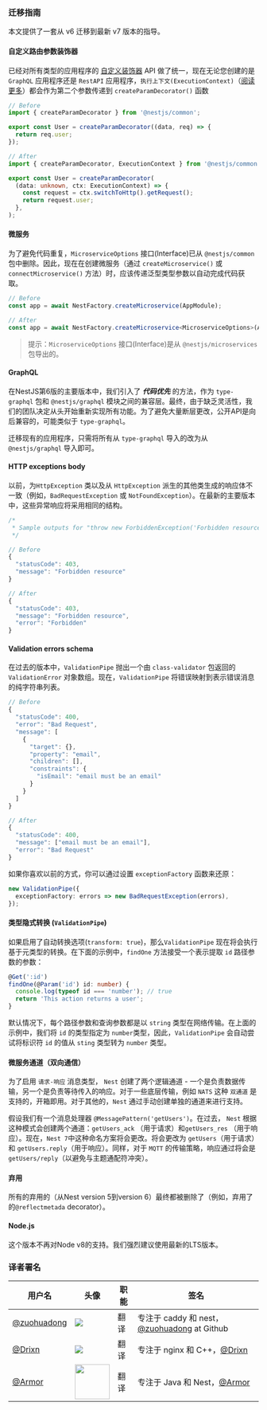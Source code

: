 ### 迁移指南

本文提供了一套从 v6 迁移到最新 v7 版本的指导。

#### 自定义路由参数装饰器

已经对所有类型的应用程序的 [自定义装饰器](/customdecorators) API 做了统一，现在无论您创建的是 `GraphQL` 应用程序还是 `RestAPI` 应用程序，`执行上下文(ExecutionContext)`（[阅读更多](/fundamentals/execution-context)）都会作为第二个参数传递到 `createParamDecorator()` 函数

```typescript
// Before
import { createParamDecorator } from '@nestjs/common';

export const User = createParamDecorator((data, req) => {
  return req.user;
});

// After
import { createParamDecorator, ExecutionContext } from '@nestjs/common';

export const User = createParamDecorator(
  (data: unknown, ctx: ExecutionContext) => {
    const request = ctx.switchToHttp().getRequest();
    return request.user;
  },
);
```

#### 微服务

为了避免代码重复，`MicroserviceOptions` 接口(Interface)已从 `@nestjs/common` 包中删除。因此，现在在创建微服务（通过 `createMicroservice()` 或 `connectMicroservice()` 方法）时，应该传递泛型类型参数以自动完成代码获取。

```typescript
// Before
const app = await NestFactory.createMicroservice(AppModule);

// After
const app = await NestFactory.createMicroservice<MicroserviceOptions>(AppModule);
```

> 提示：`MicroserviceOptions` 接口(Interface)是从 `@nestjs/microservices` 包导出的。

#### GraphQL

在NestJS第6版的主要版本中，我们引入了 ***代码优先*** 的方法，作为 `type-graphql` 包和 `@nestjs/graphql` 模块之间的兼容层。最终，由于缺乏灵活性，我们的团队决定从头开始重新实现所有功能。为了避免大量断层更改，公开API是向后兼容的，可能类似于 `type-graphql`。

迁移现有的应用程序，只需将所有从 `type-graphql` 导入的改为从 `@nestjs/graphql` 导入即可。

#### HTTP exceptions body

以前，为`HttpException` 类以及从 `HttpException` 派生的其他类生成的响应体不一致（例如，`BadRequestException` 或 `NotFoundException`）。在最新的主要版本中，这些异常响应将采用相同的结构。


```typescript
/*
 * Sample outputs for "throw new ForbiddenException('Forbidden resource')"
 */

// Before
{
  "statusCode": 403,
  "message": "Forbidden resource"
}

// After
{
  "statusCode": 403,
  "message": "Forbidden resource",
  "error": "Forbidden"
}
```

#### Validation errors schema

在过去的版本中，`ValidationPipe` 抛出一个由 `class-validator` 包返回的 `ValidationError` 对象数组。现在，`ValidationPipe` 将错误映射到表示错误消息的纯字符串列表。

```typescript
// Before
{
  "statusCode": 400,
  "error": "Bad Request",
  "message": [
    {
      "target": {},
      "property": "email",
      "children": [],
      "constraints": {
        "isEmail": "email must be an email"
      }
    }
  ]
}

// After
{
  "statusCode": 400,
  "message": ["email must be an email"],
  "error": "Bad Request"
}
```

如果你喜欢以前的方式，你可以通过设置 `exceptionFactory` 函数来还原：

```typescript
new ValidationPipe({
  exceptionFactory: errors => new BadRequestException(errors),
});
```

#### 类型隐式转换 (`ValidationPipe`)

如果启用了自动转换选项(`transform: true`)，那么`ValidationPipe` 现在将会执行基于元类型的转换。在下面的示例中，`findOne` 方法接受一个表示提取 `id` 路径参数的参数：

```typescript
@Get(':id')
findOne(@Param('id') id: number) {
  console.log(typeof id === 'number'); // true
  return 'This action returns a user';
}
```

默认情况下，每个路径参数和查询参数都是以 `string` 类型在网络传输。在上面的示例中，我们将 `id` 的类型指定为 `number`类型，因此，`ValidationPipe` 会自动尝试将标识符 `id` 的值从 `sting` 类型转为 `number` 类型。

#### 微服务通道（双向通信）

为了启用 `请求-响应` 消息类型， `Nest` 创建了两个逻辑通道 - 一个是负责数据传输，另一个是负责等待传入的响应。对于一些底层传输，例如 `NATS` 这种 `双通道` 是支持的，开箱即用。对于其他的，`Nest` 通过手动创建单独的通道来进行支持。

假设我们有一个消息处理器 `@MessagePattern('getUsers')`。在过去， `Nest` 根据这种模式会创建两个通道：`getUsers_ack` （用于请求）和`getUsers_res` （用于响应）。现在，`Nest 7`中这种命名方案将会更改。将会更改为 `getUsers`（用于请求）和 `getUsers.reply`（用于响应）。同样，对于 `MQTT` 的传输策略，响应通过将会是 `getUsers/reply`（以避免与主题通配符冲突）。

#### 弃用

所有的弃用的（从Nest version 5到version 6）最终都被删除了（例如，弃用了的`@reflectmetada` decorator）。

#### Node.js

这个版本不再对Node v8的支持。我们强烈建议使用最新的LTS版本。


 ### 译者署名

| 用户名 | 头像 | 职能 | 签名 |
|---|---|---|---|
| [@zuohuadong](https://github.com/zuohuadong)  | <img class="avatar-66 rm-style" src="https://wx3.sinaimg.cn/large/006fVPCvly1fmpnlt8sefj302d02s742.jpg">  |  翻译  | 专注于 caddy 和 nest，[@zuohuadong](https://github.com/zuohuadong/) at Github  |
| [@Drixn](https://drixn.com/)  | <img class="avatar-66 rm-style" src="https://cdn.drixn.com/img/src/avatar1.png">  |  翻译  | 专注于 nginx 和 C++，[@Drixn](https://drixn.com/) |
| [@Armor](https://github.com/Armor-cn)  | <img class="avatar-66 rm-style" height="70" src="https://avatars3.githubusercontent.com/u/31821714?s=460&v=4">  |  翻译  | 专注于 Java 和 Nest，[@Armor](https://armor.ac.cn/) | 
